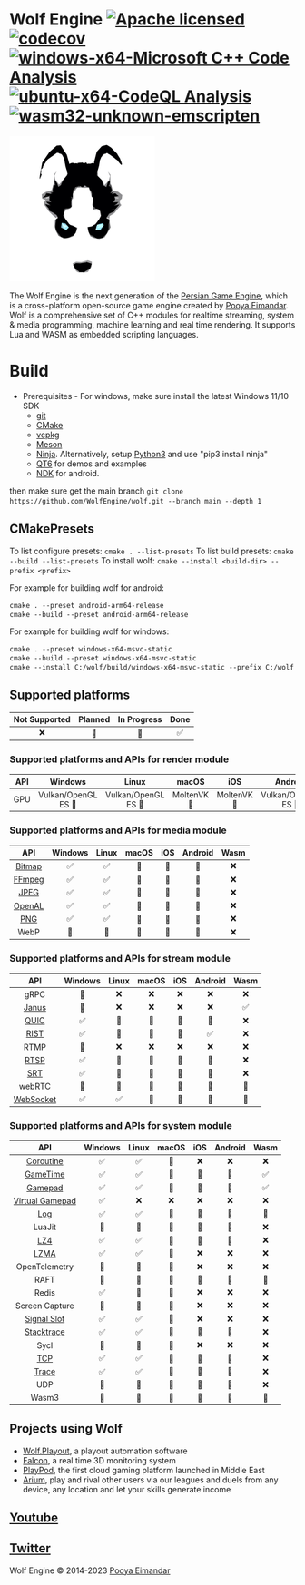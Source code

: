 # Wolf Engine [![Apache licensed](https://img.shields.io/badge/license-Apache-blue)](https://github.com/WolfEngine/wolf/blob/main/LICENSE.md) [![codecov](https://codecov.io/github/WolfEngine/wolf/branch/main/graph/badge.svg?token=AhoU9QV7eS)](https://codecov.io/github/WolfEngine/wolf) [![windows-x64-Microsoft C++ Code Analysis](https://github.com/WolfEngine/wolf/actions/workflows/msvc.yml/badge.svg?branch=main)](https://github.com/WolfEngine/wolf/actions/workflows/msvc.yml) [![ubuntu-x64-CodeQL Analysis](https://github.com/WolfEngine/wolf/actions/workflows/codeql.yml/badge.svg?branch=main)](https://github.com/WolfEngine/wolf/actions/workflows/codeql.yml)[![wasm32-unknown-emscripten](https://github.com/WolfEngine/wolf/actions/workflows/wasm.yml/badge.svg?branch=main)](https://github.com/WolfEngine/wolf/actions/workflows/wasm.yml)

<img src="https://raw.githubusercontent.com/WolfEngine/wolf/main/Logo.png" width="256" height="256" alt="wolf"/>

The Wolf Engine is the next generation of the [Persian Game Engine](https://github.com/PooyaEimandar/PersianEngine), which is a cross-platform open-source game engine created by [Pooya Eimandar](https://pooyaeimandar.github.io/). Wolf is a comprehensive set of C++ modules for realtime streaming, system & media programming, machine learning and real time rendering. It supports Lua and WASM as embedded scripting languages.

# Build
- Prerequisites 
      - For windows, make sure install the latest Windows 11/10 SDK
	- [git](https://git-scm.com/downloads)
	- [CMake](https://cmake.org/download/)
	- [vcpkg](https://vcpkg.io/)
	- [Meson](https://github.com/mesonbuild/meson/releases)
	- [Ninja](https://ninja-build.org/). Alternatively, setup [Python3](https://www.python.org/downloads/) and use "pip3 install ninja"
	- [QT6](https://www.qt.io/download) for demos and examples
	- [NDK](https://developer.android.com/ndk/downloads) for android.
	
then make sure get the main branch 
`git clone https://github.com/WolfEngine/wolf.git --branch main --depth 1`

## CMakePresets
	
To list configure presets: `cmake . --list-presets`
To list build presets: `cmake --build --list-presets`
To install wolf: `cmake --install <build-dir> --prefix <prefix>`

For example for building wolf for android:
```
cmake . --preset android-arm64-release
cmake --build --preset android-arm64-release
```

For example for building wolf for windows:
```
cmake . --preset windows-x64-msvc-static
cmake --build --preset windows-x64-msvc-static
cmake --install C:/wolf/build/windows-x64-msvc-static --prefix C:/wolf
```

## Supported platforms

| Not Supported | Planned | In Progress | Done |
|:-----------:|:-----------:|:-----------:|:-----------:|
| :x: | :memo: | :construction: | :white_check_mark: | 

### Supported platforms and APIs for render module

| API | Windows | Linux | macOS | iOS | Android | Wasm |
|:-----------:|:-----------:|:--------------------------:|:--------------:|:-------------:|:--------------:|:-------------:|
| GPU | Vulkan/OpenGL ES :construction: | Vulkan/OpenGL ES :memo: | MoltenVK :memo: | MoltenVK :memo: | Vulkan/OpenGL ES :memo: | WebGL/WebGPU :memo: |

### Supported platforms and APIs for media module

| API | Windows | Linux | macOS | iOS | Android | Wasm |
|:-----------:|:-----------:|:--------------------------:|:--------------:|:-------------:|:--------------:|:-------------:|
| [Bitmap](https://github.com/WolfEngine/wolf/blob/main/wolf/media/test/ffmpeg.hpp) | :white_check_mark: | :white_check_mark: | :memo: | :memo: | :memo: | :x: |
| [FFmpeg](https://github.com/WolfEngine/wolf/blob/main/wolf/stream/test/ffmpeg_stream.hpp) | :white_check_mark: | :white_check_mark: | :memo: | :memo: | :memo: | :x: |
| [JPEG](https://github.com/WolfEngine/wolf/blob/main/wolf/media/test/ffmpeg.hpp) | :white_check_mark: | :white_check_mark: | :memo: | :memo: | :memo: | :x: |
| [OpenAL](https://github.com/WolfEngine/wolf/blob/main/wolf/media/test/openal.hpp) | :white_check_mark: | :white_check_mark: | :memo: | :memo: | :memo: | :x: |
| [PNG](https://github.com/WolfEngine/wolf/blob/main/wolf/media/test/ffmpeg.hpp) | :white_check_mark: | :white_check_mark: | :memo: | :memo: | :memo: | :x: |
| WebP | :memo: | :memo: | :memo: | :memo: | :memo: | :x: |

### Supported platforms and APIs for stream module

| API | Windows | Linux | macOS | iOS | Android | Wasm |
|:-----------:|:-----------:|:--------------------------:|:--------------:|:-------------:|:--------------:|:-------------:|
| gRPC | :memo: | :x: | :x: | :x: | :x: | :x: |
| [Janus](https://github.com/WolfEngine/wolf/tree/main/wolf_demo/wasm) | :construction: | :x: | :x: | :x: | :x: | :white_check_mark: |
| [QUIC](https://github.com/WolfEngine/wolf/blob/main/wolf/stream/test/quic.hpp) | :white_check_mark: | :memo: | :memo: | :memo: | :memo: | :x: |
| [RIST](https://github.com/WolfEngine/wolf/blob/main/wolf/stream/test/rist.hpp) | :white_check_mark: | :memo: | :memo: | :memo: | :white_check_mark: | :x: |
| RTMP | :memo: | :x: | :x: | :x: | :x: | :x: |
| [RTSP](https://github.com/WolfEngine/wolf/blob/main/wolf/stream/test/ffmpeg_stream.hpp) | :white_check_mark: | :memo: | :memo: | :memo: | :memo: | :x: |
| [SRT](https://github.com/WolfEngine/wolf/blob/main/wolf/stream/test/ffmpeg_stream.hpp) | :white_check_mark: | :memo: | :memo: | :memo: | :memo: | :x: |
| webRTC | :memo: | :memo: | :memo: | :memo: | :memo: | :memo: |
| [WebSocket](https://github.com/WolfEngine/wolf/blob/main/wolf/system/test/ws.hpp) | :white_check_mark: | :white_check_mark: | :memo: | :memo: | :memo: | :memo: |

### Supported platforms and APIs for system module

| API | Windows | Linux | macOS | iOS | Android | Wasm |
|:-----------:|:-----------:|:--------------------------:|:--------------:|:-------------:|:--------------:|:-------------:|
| [Coroutine](https://github.com/WolfEngine/wolf/blob/main/wolf/system/test/coroutine.hpp) | :white_check_mark: | :white_check_mark: | :memo: | :x: | :x: | :x: |
| [GameTime](https://github.com/WolfEngine/wolf/blob/main/wolf/system/test/gametime.hpp) | :white_check_mark: | :white_check_mark: | :memo: | :memo: | :memo: | :white_check_mark: |
| [Gamepad](https://github.com/WolfEngine/wolf/blob/main/wolf/system/test/gamepad.hpp) | :white_check_mark: | :white_check_mark: | :memo: | :memo: | :memo: | :white_check_mark: |
| [Virtual Gamepad](https://github.com/WolfEngine/wolf/blob/main/wolf/system/test/gamepad.hpp) | :white_check_mark: | :x: | :x: | :x: | :x: | :x: |
| [Log](https://github.com/WolfEngine/wolf/blob/main/wolf/system/test/log.hpp)  | :white_check_mark: | :white_check_mark: | :construction: | :construction: | :construction: | :construction: | 
| LuaJit  | :memo: | :memo: | :memo: | :memo: | :memo: | :x: |
| [LZ4](https://github.com/WolfEngine/wolf/blob/main/wolf/system/test/compress.hpp)  | :white_check_mark: | :white_check_mark: | :memo: | :memo: | :memo: | :x: |
| [LZMA](https://github.com/WolfEngine/wolf/blob/main/wolf/system/test/compress.hpp)  | :white_check_mark: | :white_check_mark: | :memo: | :x: | :x: | :x: |
| OpenTelemetry  | :memo: | :memo: | :memo: | :x: | :x: | :x: |
| RAFT  | :memo: | :memo: | :memo: | :memo: | :memo: | :memo: |
| Redis | :white_check_mark: | :memo: | :memo: | :x: | :x: | :x: |
| Screen Capture  | :memo: | :construction: | :construction: | :x: | :x: | :x: |
| [Signal Slot](https://github.com/WolfEngine/wolf/blob/main/wolf/system/test/signal_slot.hpp)  | :white_check_mark: | :white_check_mark: | :construction: | :x: | :x: | :x: |
| [Stacktrace](https://github.com/WolfEngine/wolf/blob/main/wolf/tests.cpp)  | :white_check_mark: | :white_check_mark: | :construction: | :construction: | :construction: | :x: |
| Sycl  | :memo: | :memo: | :memo: | :x: | :x: | :x: |
| [TCP](https://github.com/WolfEngine/wolf/blob/main/wolf/system/test/tcp.hpp) | :white_check_mark: | :white_check_mark: | :memo: | :memo: | :memo: | :x: |
| [Trace](https://github.com/WolfEngine/wolf/blob/main/wolf/system/test/trace.hpp) | :white_check_mark: | :white_check_mark: | :memo: | :memo: | :memo: | :x: |
| UDP | :construction: | :memo: | :memo: | :memo: | :memo: | :x: |
| Wasm3  | :memo: | :memo: | :memo: | :memo: | :memo: | :memo: |

## Projects using Wolf</h2>
* [Wolf.Playout](https://www.youtube.com/watch?v=EZSdEjBvuGY), a playout automation software
* [Falcon](https://youtu.be/ygpz35ddZ_4), a real time 3D monitoring system
* [PlayPod](https://playpod.ir), the first cloud gaming platform launched in Middle East
* [Arium](https://arium.gg), play and rival other users via our leagues and duels from any device, any location and let your skills generate income

## [Youtube](https://www.youtube.com/c/WolfEngine)
## [Twitter](https://www.twitter.com/Wolf_Engine)

Wolf Engine © 2014-2023 [Pooya Eimandar](https://www.linkedin.com/in/pooyaeimandar/)
